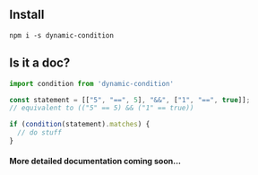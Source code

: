 ## Install

`npm i -s dynamic-condition`

## Is it a doc?

```js
import condition from 'dynamic-condition'

const statement = [["5", "==", 5], "&&", ["1", "==", true]];
// equivalent to (("5" == 5) && ("1" == true))

if (condition(statement).matches) {
  // do stuff
}
```


#### More detailed documentation coming soon...
